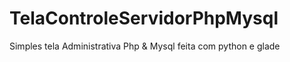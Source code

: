 # TelaControleServidorPhpMysql
Simples tela Administrativa Php &amp; Mysql feita com python e glade
